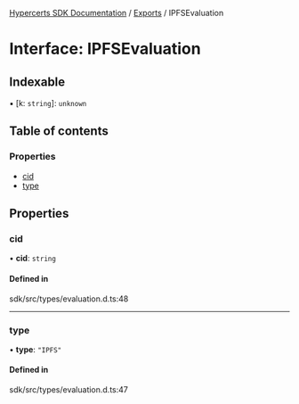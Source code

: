 [Hypercerts SDK Documentation](../README.md) / [Exports](../modules.md) / IPFSEvaluation

# Interface: IPFSEvaluation

## Indexable

▪ [k: `string`]: `unknown`

## Table of contents

### Properties

- [cid](IPFSEvaluation.md#cid)
- [type](IPFSEvaluation.md#type)

## Properties

### cid

• **cid**: `string`

#### Defined in

sdk/src/types/evaluation.d.ts:48

---

### type

• **type**: `"IPFS"`

#### Defined in

sdk/src/types/evaluation.d.ts:47
